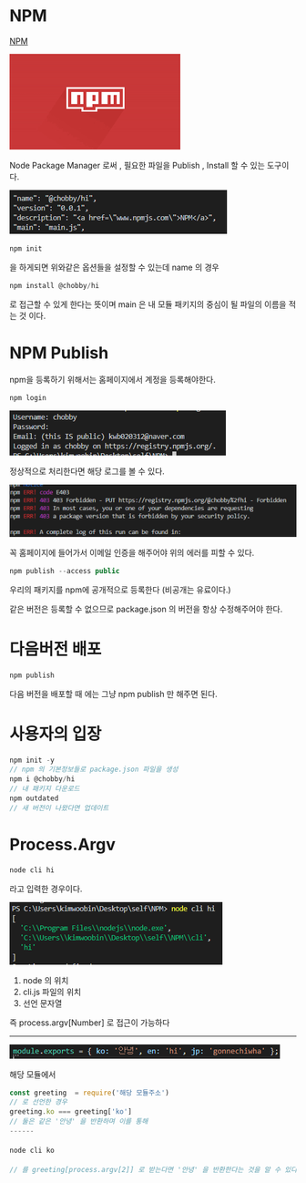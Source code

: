 # NPM

<a href="www.npmjs.com">NPM</a>

<img src="./gitImages/npm_logo.png">

Node Package Manager 로써 , 필요한 파일을 Publish , Install 할 수 있는 도구이다.

<img src="./gitImages/npm_init.PNG">

```javascript
npm init
```

을 하게되면 위와같은 옵션들을 설정할 수 있는데
name 의 경우

```javascript
npm install @chobby/hi
```

로 접근할 수 있게 한다는 뜻이며 main 은 내 모듈 패키지의 중심이 될 파일의 이름을 적는 것 이다.

# NPM Publish

npm을 등록하기 위해서는 홈페이지에서 계정을 등록해야한다.

```javascript
npm login
```

<img src="./gitImages/npm_login.PNG">

정상적으로 처리한다면 해당 로그를 볼 수 있다.

<img src="./gitImages/npm_auth_error.PNG">

꼭 홈페이지에 들어가서 이메일 인증을 해주어야 위의 에러를 피할 수 있다.

```javascript
npm publish --access public
```

우리의 패키지를 npm에 공개적으로 등록한다
(비공개는 유료이다.)

같은 버전은 등록할 수 없으므로 package.json 의 버전을 항상 수정해주어야 한다.

# 다음버전 배포

```javascript
npm publish
```

다음 버전을 배포할 때 에는 그냥 npm publish 만 해주면 된다.

# 사용자의 입장

```javascript
npm init -y
// npm 의 기본정보들로 package.json 파일을 생성
npm i @chobby/hi
// 내 패키지 다운로드
npm outdated
// 새 버전이 나왔다면 업데이트
```

# Process.Argv

```javascript
node cli hi
```

라고 입력한 경우이다.

<img src="./gitImages/process_argv.PNG">

1. node 의 위치
2. cli.js 파일의 위치
3. 선언 문자열

즉 process.argv[Number] 로 접근이 가능하다

---

<img src="./gitImages/Language.PNG">

해당 모듈에서

```javascript
const greeting  = require('해당 모듈주소')
// 로 선언한 경우
greeting.ko === greeting['ko']
// 둘은 같은 '안녕' 을 반환하며 이를 통해
------

node cli ko

// 를 greeting[process.argv[2]] 로 받는다면 '안녕' 을 반환한다는 것을 알 수 있다.
```
